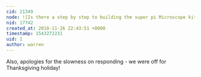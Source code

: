 ```yaml
---
cid: 21349
node: ![Is there a step by step to building the super pi Microscope kit](../notes/Hightower77/11-23-2018/is-there-a-step-by-step-to-building-the-super-pi-microscope-kit)
nid: 17742
created_at: 2018-11-26 22:43:51 +0000
timestamp: 1543272231
uid: 1
author: warren
---
```


Also, apologies for the slowness on responding - we were off for Thanksgiving holiday!